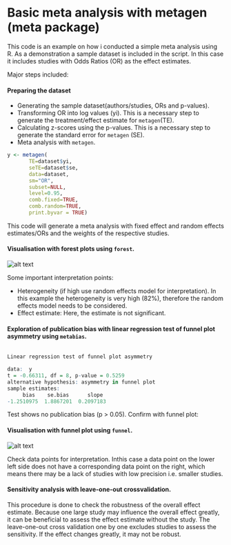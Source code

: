 # Basic meta analysis with metagen (meta package)

This code is an example on how i conducted a simple meta analysis using R. As a demonstration a sample dataset is included in the script. In this case it includes studies with Odds Ratios (OR) as the effect estimates. 

Major steps included:

#### Preparing the dataset
 - Generating the sample dataset(authors/studies, ORs and p-values). 
 - Transforming OR into log values (yi). This is a necessary step to generate the treatment/effect estimate for `metagen`(TE).
 - Calculating z-scores using the p-values. This is a necessary step to generate the standard error for `metagen` (SE).
 - Meta analysis with `metagen`. 
 
 ```r
 y <- metagen(
        TE=dataset$yi,
        seTE=dataset$se, 
        data=dataset, 
        sm="OR",
        subset=NULL, 
        level=0.95,
        comb.fixed=TRUE, 
        comb.random=TRUE,
        print.byvar = TRUE)
  ```
  This code will generate a meta analysis with fixed effect and random effects estimates/ORs and the weights of the respective studies. 

#### Visualisation with forest plots using `forest`. 
 
![alt text](https://github.com/svkal/meta_analysis_with_R/blob/master/forest_plot.png)
 
Some important interpretation points: 
* Heterogeneity (if high use random effects model for interpretation). In this example the heterogeneity is very high (82%), therefore the random effects model needs to be considered. 
* Effect estimate: Here, the estimate is not significant. 
 
#### Exploration of publication bias with linear regression test of funnel plot asymmetry using `metabias`.  
 
 ```r
 
 Linear regression test of funnel plot asymmetry

data:  y
t = -0.66311, df = 8, p-value = 0.5259
alternative hypothesis: asymmetry in funnel plot
sample estimates:
      bias    se.bias      slope 
-1.2510975  1.8867201  0.2097183 
```
Test shows no publication bias (p > 0.05). Confirm with funnel plot:

 #### Visualisation with funnel plot using `funnel`.  
 
![alt text](https://github.com/svkal/meta_analysis_with_R/blob/master/funnel_plot.png)

 Check data points for interpretation. Inthis case a data point on the lower left side does not have a corresponding data point on the right, which means there may be a lack of studies with low precision i.e. smaller studies. 
 
 #### Sensitivity analysis with leave-one-out crossvalidation.
 
 This procedure is done to check the robustness of the overall effect estimate. Because one large study may influence the overall effect greatly, it can be beneficial to assess the effect estimate without the study. The leave-one-out cross validation one by one excludes studies to assess the sensitivity. If the effect changes greatly, it may not be robust.  
 




